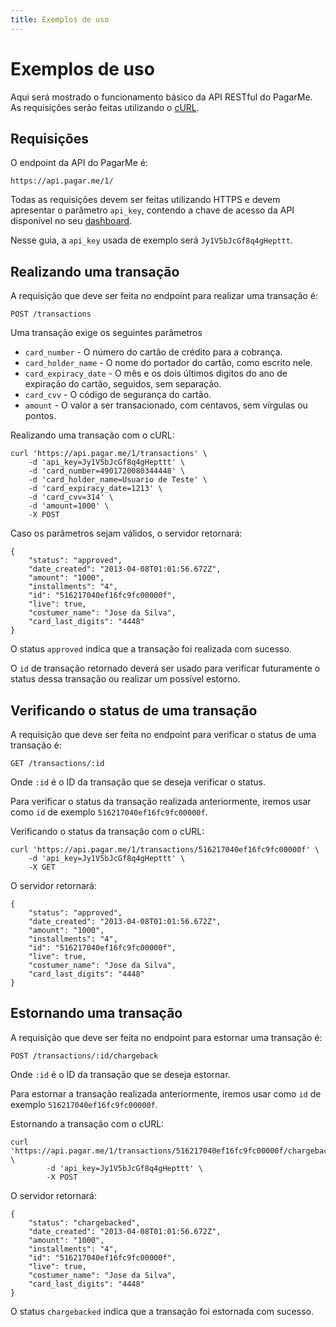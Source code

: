 ```yaml
---
title: Exemplos de uso
---
```


# Exemplos de uso

Aqui será mostrado o funcionamento básico da API RESTful do PagarMe. As requisições serão feitas utilizando o [cURL](http://curl.haxx.se).

## Requisições

O endpoint da API do PagarMe é:

	https://api.pagar.me/1/

Todas as requisições devem ser feitas utilizando HTTPS e devem apresentar o parâmetro `api_key`, contendo a chave de acesso da API disponível no seu [dashboard](https://dashboard.pagar.me).

Nesse guia, a `api_key` usada de exemplo será `Jy1V5bJcGf8q4gHepttt`.

## Realizando uma transação

A requisição que deve ser feita no endpoint para realizar uma transação é:

	POST /transactions

Uma transação exige os seguintes parâmetros

- `card_number` - O número do cartão de crédito para a cobrança.
- `card_holder_name` - O nome do portador do cartão, como escrito nele.
- `card_expiracy_date` - O mês e os dois últimos digitos do ano de expiração do cartão, seguidos, sem separação.
- `card_cvv` - O código de segurança do cartão.
- `amount` - O valor a ser transacionado, com centavos, sem vírgulas ou pontos.

Realizando uma transação com o cURL:

<pre><code data-language="shell">curl 'https://api.pagar.me/1/transactions' \
	-d 'api_key=Jy1V5bJcGf8q4gHepttt' \
	-d 'card_number=4901720080344448' \
	-d 'card_holder_name=Usuario de Teste' \
	-d 'card_expiracy_date=1213' \
	-d 'card_cvv=314' \
	-d 'amount=1000' \
	-X POST 
</code></pre>

Caso os parâmetros sejam válidos, o servidor retornará:

<pre><code data-language="javascript">{
    "status": "approved",
    "date_created": "2013-04-08T01:01:56.672Z",
    "amount": "1000",
    "installments": "4",
    "id": "516217040ef16fc9fc00000f",
    "live": true,
    "costumer_name": "Jose da Silva",
    "card_last_digits": "4448"
}</code></pre>

O status `approved` indica que a transação foi realizada com sucesso.

O `id` de transação retornado deverá ser usado para verificar futuramente o status dessa transação ou realizar um possível estorno.

## Verificando o status de uma transação

A requisição que deve ser feita no endpoint para verificar o status de uma transação é:

	GET /transactions/:id

Onde `:id` é o ID da transação que se deseja verificar o status.

Para verificar o status da transação realizada anteriormente, iremos usar como `id` de exemplo `516217040ef16fc9fc00000f`.

Verificando o status da transação com o cURL:

<pre><code data-language="shell">curl 'https://api.pagar.me/1/transactions/516217040ef16fc9fc00000f' \
	-d 'api_key=Jy1V5bJcGf8q4gHepttt' \
	-X GET 
</code></pre>

O servidor retornará:

<pre><code data-language="javascript">{
    "status": "approved",
    "date_created": "2013-04-08T01:01:56.672Z",
    "amount": "1000",
    "installments": "4",
    "id": "516217040ef16fc9fc00000f",
    "live": true,
    "costumer_name": "Jose da Silva",
    "card_last_digits": "4448"
}</code></pre>

## Estornando uma transação

A requisição que deve ser feita no endpoint para estornar uma transação é:

	POST /transactions/:id/chargeback

Onde `:id` é o ID da transação que se deseja estornar.

Para estornar a transação realizada anteriormente, iremos usar como `id` de exemplo `516217040ef16fc9fc00000f`.

Estornando a transação com o cURL:

<pre><code data-language="shell">curl 'https://api.pagar.me/1/transactions/516217040ef16fc9fc00000f/chargeback' \
		-d 'api_key=Jy1V5bJcGf8q4gHepttt' \
		-X POST
</code></pre>

O servidor retornará:

<pre><code data-language="javascript">{
    "status": "chargebacked",
    "date_created": "2013-04-08T01:01:56.672Z",
    "amount": "1000",
    "installments": "4",
    "id": "516217040ef16fc9fc00000f",
    "live": true,
    "costumer_name": "Jose da Silva",
    "card_last_digits": "4448"
}</code></pre>

O status `chargebacked` indica que a transação foi estornada com sucesso.
